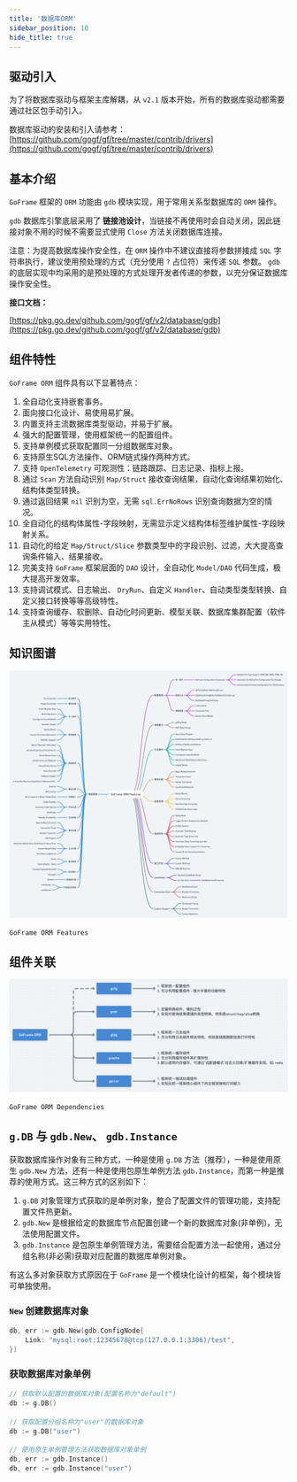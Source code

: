 ```yaml
---
title: '数据库ORM'
sidebar_position: 10
hide_title: true
---
```


## 驱动引入

为了将数据库驱动与框架主库解耦，从 `v2.1` 版本开始，所有的数据库驱动都需要通过社区包手动引入。

数据库驱动的安装和引入请参考： [https://github.com/gogf/gf/tree/master/contrib/drivers](https://github.com/gogf/gf/tree/master/contrib/drivers)

## 基本介绍

`GoFrame` 框架的 `ORM` 功能由 `gdb` 模块实现，用于常用关系型数据库的 `ORM` 操作。

`gdb` 数据库引擎底层采用了 **链接池设计**，当链接不再使用时会自动关闭，因此链接对象不用的时候不需要显式使用 `Close` 方法关闭数据库连接。

注意：为提高数据库操作安全性，在 `ORM` 操作中不建议直接将参数拼接成 `SQL` 字符串执行，建议使用预处理的方式（充分使用 `?` 占位符）来传递 `SQL` 参数。 `gdb` 的底层实现中均采用的是预处理的方式处理开发者传递的参数，以充分保证数据库操作安全性。

**接口文档：**

[https://pkg.go.dev/github.com/gogf/gf/v2/database/gdb](https://pkg.go.dev/github.com/gogf/gf/v2/database/gdb)

## 组件特性

`GoFrame ORM` 组件具有以下显著特点：

1. 全自动化支持嵌套事务。
2. 面向接口化设计、易使用易扩展。
3. 内置支持主流数据库类型驱动，并易于扩展。
4. 强大的配置管理，使用框架统一的配置组件。
5. 支持单例模式获取配置同一分组数据库对象。
6. 支持原生SQL方法操作、ORM链式操作两种方式。
7. 支持 `OpenTelemetry` 可观测性：链路跟踪、日志记录、指标上报。
8. 通过 `Scan` 方法自动识别 `Map/Struct` 接收查询结果，自动化查询结果初始化、结构体类型转换。
9. 通过返回结果 `nil` 识别为空，无需 `sql.ErrNoRows` 识别查询数据为空的情况。
10. 全自动化的结构体属性-字段映射，无需显示定义结构体标签维护属性-字段映射关系。
11. 自动化的给定 `Map/Struct/Slice` 参数类型中的字段识别、过滤，大大提高查询条件输入、结果接收。
12. 完美支持 `GoFrame` 框架层面的 `DAO` 设计，全自动化 `Model/DAO` 代码生成，极大提高开发效率。
13. 支持调试模式、日志输出、 `DryRun`、自定义 `Handler`、自动类型类型转换、自定义接口转换等等高级特性。
14. 支持查询缓存、软删除、自动化时间更新、模型关联、数据库集群配置（软件主从模式）等等实用特性。

## 知识图谱

![](/markdown/de0d14742b0234e3ec63b239504c5a67.png)

`GoFrame ORM Features`

## 组件关联

![](/markdown/5b3094e0efdbd2e39dcf9321c4e81bc8.png)

`GoFrame ORM Dependencies`

## `g.DB` 与 `gdb.New`、 `gdb.Instance`

获取数据库操作对象有三种方式，一种是使用 `g.DB` 方法（推荐），一种是使用原生 `gdb.New` 方法，还有一种是使用包原生单例方法 `gdb.Instance`，而第一种是推荐的使用方式。这三种方式的区别如下：

1. `g.DB` 对象管理方式获取的是单例对象，整合了配置文件的管理功能，支持配置文件热更新。
2. `gdb.New` 是根据给定的数据库节点配置创建一个新的数据库对象(非单例)，无法使用配置文件。
3. `gdb.Instance` 是包原生单例管理方法，需要结合配置方法一起使用，通过分组名称(非必需)获取对应配置的数据库单例对象。

有这么多对象获取方式原因在于 `GoFrame` 是一个模块化设计的框架，每个模块皆可单独使用。

### `New` 创建数据库对象

```go
db, err := gdb.New(gdb.ConfigNode{
    Link: "mysql:root:12345678@tcp(127.0.0.1:3306)/test",
})
```

### 获取数据库对象单例

```go
// 获取默认配置的数据库对象(配置名称为"default")
db := g.DB()

// 获取配置分组名称为"user"的数据库对象
db := g.DB("user")

// 使用原生单例管理方法获取数据库对象单例
db, err := gdb.Instance()
db, err := gdb.Instance("user")
```

    